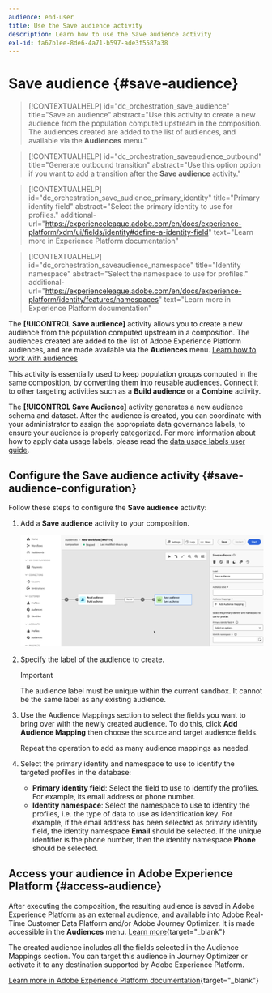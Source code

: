 ```yaml
---
audience: end-user
title: Use the Save audience activity
description: Learn how to use the Save audience activity
exl-id: fa67b1ee-8de6-4a71-b597-ade3f5587a38
---
```

# Save audience {#save-audience}

>[!CONTEXTUALHELP]
>id="dc_orchestration_save_audience"
>title="Save an audience"
>abstract="Use this activity to create a new audience from the population computed upstream in the composition. The audiences created are added to the list of audiences, and available via the **Audiences** menu."

>[!CONTEXTUALHELP]
>id="dc_orchestration_saveaudience_outbound"
>title="Generate outbound transition"
>abstract="Use this option option if you want to add a transition after the **Save audience** activity."

>[!CONTEXTUALHELP]
>id="dc_orchestration_save_audience_primary_identity"
>title="Primary identity field"
>abstract="Select the primary identity to use for profiles."
>additional-url="https://experienceleague.adobe.com/en/docs/experience-platform/xdm/ui/fields/identity#define-a-identity-field" text="Learn more in Experience Platform documentation"

>[!CONTEXTUALHELP]
>id="dc_orchestration_saveaudience_namespace"
>title="Identity namespace"
>abstract="Select the namespace to use for profiles."
>additional-url="https://experienceleague.adobe.com/en/docs/experience-platform/identity/features/namespaces" text="Learn more in Experience Platform documentation"

The **[!UICONTROL Save audience]** activity allows you to create a new audience from the population computed upstream in a composition. The audiences created are added to the list of Adobe Experience Platform audiences, and are made available via the **Audiences** menu. [Learn how to work with audiences](../../start/audiences.md)

This activity is essentially used to keep population groups computed in the same composition, by converting them into reusable audiences. Connect it to other targeting activities such as a **Build audience** or a **Combine** activity. 

The **[!UICONTROL Save Audience]** activity generates a new audience schema and dataset. After the audience is created, you can coordinate with your administrator to assign the appropriate data governance labels, to ensure your audience is properly categorized. For more information about how to apply data usage labels, please read the [data usage labels user guide](https://experienceleague.adobe.com/en/docs/experience-platform/data-governance/labels/user-guide).

## Configure the Save audience activity {#save-audience-configuration}

Follow these steps to configure the **Save audience** activity:

1. Add a **Save audience** activity to your composition.

    ![](../assets/save-audience.png)

1. Specify the label of the audience to create.

    >[!IMPORTANT]
    >
    >The audience label must be unique within the current sandbox. It cannot be the same label as any existing audience. 

1. Use the Audience Mappings section to select the fields you want to bring over with the newly created audience. To do this, click **Add Audience Mapping** then choose the source and target audience fields.

    Repeat the operation to add as many audience mappings as needed.

1. Select the primary identity and namespace to use to identify the targeted profiles in the database:

    * **Primary identity field**: Select the field to use to identify the profiles. For example, its email address or phone number.
    * **Identity namespace**: Select the namespace to use to identity the profiles, i.e. the type of data to use as identification key. For example, if the email address has been selected as primary identity field, the identity namespace **Email** should be selected. If the unique identifier is the phone number, then the identity namespace **Phone** should be selected.

## Access your audience in Adobe Experience Platform {#access-audience}

After executing the composition, the resulting audience is saved in Adobe Experience Platform as an external audience, and available into Adobe Real-Time Customer Data Platform and/or Adobe Journey Optimizer. It is made accessible in the **Audiences** menu. [Learn more](https://experienceleague.adobe.com/en/docs/experience-platform/segmentation/ui/audience-portal){target="_blank"} 

The created audience includes all the fields selected in the Audience Mappings section. You can target this audience in Journey Optimizer or activate it to any destination supported by Adobe Experience Platform.

[Learn more in Adobe Experience Platform documentation](https://experienceleague.adobe.com/en/docs/experience-platform/segmentation/ui/audience-portal){target="_blank"}

<!--

## Example{#save-audience-example}

The following example illustrates a simple audience update from targeting. A scheduler is added to run the workflow once a month. A query recovers all the profiles subscribed to the different application services available. The **Save audience** activity updates the audience by deleting profiles that have unsubscribed from the service since the last workflow execution and by adding the newly subscribed profiles.
-->
